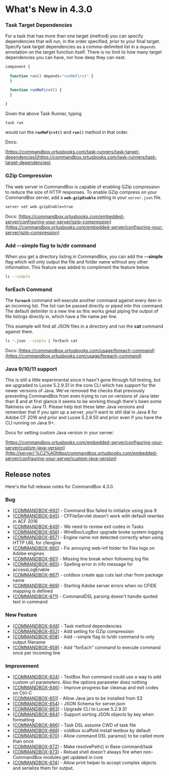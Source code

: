 # What's New in 4.3.0

### Task Target Dependencies

For a task that has more than one target (method) you can specify dependencies that will run, in the order specified, prior to your final target. Specify task target dependencies as a comma-delimited list in a `depends` annotation on the target function itself. There is no limit to how many target dependencies you can have, nor how deep they can nest.

```javascript
component {
  
  function run() depends="runMeFirst" {
  }

  function runMeFirst() {
  }

}
```

Given the above Task Runner, typing

```bash
task run
```

would run the **`runMeFirst()`** and **`run()`** method in that order.\
&#x20;&#x20;

Docs:

[https://commandbox.ortusbooks.com/task-runners/task-target-dependencies](https://commandbox.ortusbooks.com/task-runners/task-target-dependencies)

### GZip Compression

The web server in CommandBox is capable of enabling GZIp compression to reduce the size of HTTP responses. To enable GZip compress on your CommandBox server, add a **`web.gzipEnable`** setting in your `server.json` file.

```bash
server set web.gzipEnable=true
```

Docs: [https://commandbox.ortusbooks.com/embedded-server/configuring-your-server/gzip-compression](https://commandbox.ortusbooks.com/embedded-server/configuring-your-server/gzip-compression)

### Add --simple flag to ls/dir command

When you get a directory listing in CommandBox, you can add the **--simple** flag which will only output the file and folder name without any other information.  This feature was added to compliment the feature below.

```bash
ls --simple
```

### forEach Command

The **`foreach`** command will execute another command against every item in an incoming list. The list can be passed directly or piped into this command. The default delimiter is a new line so this works great piping the output of file listings directly in, which have a file name per line.

This example will find all JSON files in a directory and run the **cat** command against them.

```bash
ls *.json --simple | forEach cat
```

Docs: [https://commandbox.ortusbooks.com/usage/foreach-command](https://commandbox.ortusbooks.com/usage/foreach-command)

### Java 9/10/11 support

This is still a little experimental since it hasn't gone through full testing, but we upgraded to Lucee 5.2.9.31 in the core CLI which has support for the newer versions of Java.  We've removed the checks that previously preventing CommandBox from even trying to run on versions of Java later than 8 and at first glance it seems to be working though there's been some flakiness on Java 11.  Please help test these later Java versions and remember that if you spin up a server, you'll want to still dial in Java 8 for Adobe CF 2016 and prior and Lucee 5.2.8.50 and prior even if you have the CLI running on Java 9+.

Docs for setting custom Java version in your server:&#x20;

[https://commandbox.ortusbooks.com/embedded-server/configuring-your-server/custom-java-version](http://server/:%C2%A0https/commandbox.ortusbooks.com/embedded-server/configuring-your-server/custom-java-version)

## Release notes

Here's the full release notes for CommandBox 4.3.0.

### Bug

* \[[COMMANDBOX-692](https://ortussolutions.atlassian.net/browse/COMMANDBOX-692)] - Command Box failed to initialize using java 9
* \[[COMMANDBOX-845](https://ortussolutions.atlassian.net/browse/COMMANDBOX-845)] - CFFileServlet doesn't work with default rewrites in ACF 2016
* \[[COMMANDBOX-849](https://ortussolutions.atlassian.net/browse/COMMANDBOX-849)] - We need to review exit codes in Tasks
* \[[COMMANDBOX-856](https://ortussolutions.atlassian.net/browse/COMMANDBOX-856)] - WireBox/LogBox upgrade broke system logging
* \[[COMMANDBOX-857](https://ortussolutions.atlassian.net/browse/COMMANDBOX-857)] - Engine name not detected correctly when using HTTP URL for cfengine
* \[[COMMANDBOX-860](https://ortussolutions.atlassian.net/browse/COMMANDBOX-860)] - Fix annoying web-inf folder for Flex logs on Adobe engines
* \[[COMMANDBOX-861](https://ortussolutions.atlassian.net/browse/COMMANDBOX-861)] - Missing line break when following log file
* \[[COMMANDBOX-865](https://ortussolutions.atlassian.net/browse/COMMANDBOX-865)] - Spelling error in info message for accessLogEnable
* \[[COMMANDBOX-867](https://ortussolutions.atlassian.net/browse/COMMANDBOX-867)] - coldbox create app cuts last char from package name
* \[[COMMANDBOX-869](https://ortussolutions.atlassian.net/browse/COMMANDBOX-869)] - Starting Adobe server errors when no CFIDE mapping is defined
* \[[COMMANDBOX-871](https://ortussolutions.atlassian.net/browse/COMMANDBOX-871)] - CommandDSL parsing doesn't handle quoted text in command

### New Feature

* \[[COMMANDBOX-848](https://ortussolutions.atlassian.net/browse/COMMANDBOX-848)] - Task method dependencies
* \[[COMMANDBOX-852](https://ortussolutions.atlassian.net/browse/COMMANDBOX-852)] - Add setting for GZip compression
* \[[COMMANDBOX-858](https://ortussolutions.atlassian.net/browse/COMMANDBOX-858)] - Add --simple flag to ls/dir command to only output filename
* \[[COMMANDBOX-859](https://ortussolutions.atlassian.net/browse/COMMANDBOX-859)] - Add "forEach" command to execute command once per incoming line

### Improvement

* \[[COMMANDBOX-824](https://ortussolutions.atlassian.net/browse/COMMANDBOX-824)] - TestBox Run command could use a way to add custom url parameters. Also the options parameter does nothing
* \[[COMMANDBOX-846](https://ortussolutions.atlassian.net/browse/COMMANDBOX-846)] - Improve progress bar cleanup and exit codes on Ctrl-C
* \[[COMMANDBOX-851](https://ortussolutions.atlassian.net/browse/COMMANDBOX-851)] - Allow Java jars to be installed from S3
* \[[COMMANDBOX-854](https://ortussolutions.atlassian.net/browse/COMMANDBOX-854)] - JSON Schema for server.json
* \[[COMMANDBOX-863](https://ortussolutions.atlassian.net/browse/COMMANDBOX-863)] - Upgrade CLI to Lucee 5.2.9.31
* \[[COMMANDBOX-864](https://ortussolutions.atlassian.net/browse/COMMANDBOX-864)] - Support sorting JSON objects by key when formatting
* \[[COMMANDBOX-866](https://ortussolutions.atlassian.net/browse/COMMANDBOX-866)] - Task DSL assume CWD of task file
* \[[COMMANDBOX-868](https://ortussolutions.atlassian.net/browse/COMMANDBOX-868)] - coldbox scaffold install testbox by default
* \[[COMMANDBOX-870](https://ortussolutions.atlassian.net/browse/COMMANDBOX-870)] - Allow command DSL params() to be called more than once
* \[[COMMANDBOX-872](https://ortussolutions.atlassian.net/browse/COMMANDBOX-872)] - Make resolvePath() in Base command/task
* \[[COMMANDBOX-873](https://ortussolutions.atlassian.net/browse/COMMANDBOX-873)] - Reload shell doesn't always fire when non-CommandBox modules get updated in core
* \[[COMMANDBOX-874](https://ortussolutions.atlassian.net/browse/COMMANDBOX-874)] - Allow print helper to accept complex objects and serialize them for output.
